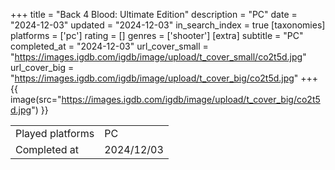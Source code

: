 +++
title = "Back 4 Blood: Ultimate Edition"
description = "PC"
date = "2024-12-03"
updated = "2024-12-03"
in_search_index = true
[taxonomies]
platforms = ['pc']
rating = []
genres = ['shooter']
[extra]
subtitle = "PC"
completed_at = "2024-12-03"
url_cover_small = "https://images.igdb.com/igdb/image/upload/t_cover_small/co2t5d.jpg"
url_cover_big = "https://images.igdb.com/igdb/image/upload/t_cover_big/co2t5d.jpg"
+++
{{ image(src="https://images.igdb.com/igdb/image/upload/t_cover_big/co2t5d.jpg") }}

|              |            |
| ------------ | ---------- |
| Played platforms    | PC |
| Completed at | 2024/12/03 |

